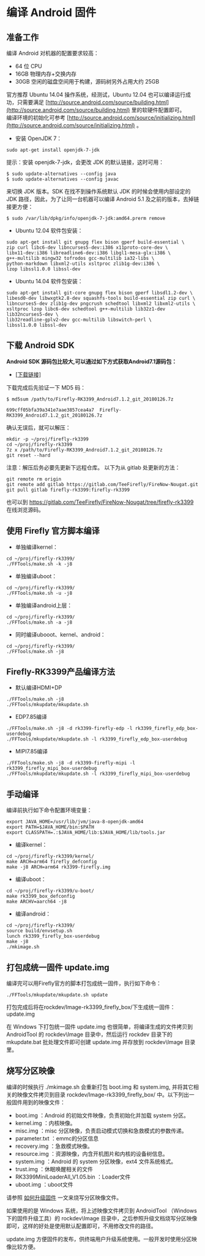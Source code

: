# 编译 Android 固件

## 准备工作

编译 Android 对机器的配置要求较高：  

* 64 位 CPU
* 16GB 物理内存+交换内存
* 30GB 空闲的磁盘空间用于构建，源码树另外占用大约 25GB

官方推荐 Ubuntu 14.04 操作系统，经测试，Ubuntu 12.04 也可以编译运行成功，只需要满足 [http://source.android.com/source/building.html](http://source.android.com/source/building.html) 里的软硬件配置即可。  
编译环境的初始化可参考 [http://source.android.com/source/initializing.html](http://source.android.com/source/initializing.html) 。

* 安装 OpenJDK 7：  

```
sudo apt-get install openjdk-7-jdk  
```    

提示：安装 openjdk-7-jdk，会更改 JDK 的默认链接，这时可用： 

```
$ sudo update-alternatives --config java
$ sudo update-alternatives --config javac
```  

来切换 JDK 版本。SDK 在找不到操作系统默认 JDK 的时候会使用内部设定的 JDK 路径，因此，为了让同一台机器可以编译 Android 5.1 及之前的版本，去掉链接更方便：

```
$ sudo /var/lib/dpkg/info/openjdk-7-jdk:amd64.prerm remove   
```    

* Ubuntu 12.04 软件包安装：

```
sudo apt-get install git gnupg flex bison gperf build-essential \
zip curl libc6-dev libncurses5-dev:i386 x11proto-core-dev \
libx11-dev:i386 libreadline6-dev:i386 libgl1-mesa-glx:i386 \
g++-multilib mingw32 tofrodos gcc-multilib ia32-libs \
python-markdown libxml2-utils xsltproc zlib1g-dev:i386 \
lzop libssl1.0.0 libssl-dev
```  
 
* Ubuntu 14.04 软件包安装：

```
sudo apt-get install git-core gnupg flex bison gperf libsdl1.2-dev \
libesd0-dev libwxgtk2.8-dev squashfs-tools build-essential zip curl \
libncurses5-dev zlib1g-dev pngcrush schedtool libxml2 libxml2-utils \
xsltproc lzop libc6-dev schedtool g++-multilib lib32z1-dev lib32ncurses5-dev \
lib32readline-gplv2-dev gcc-multilib libswitch-perl \
libssl1.0.0 libssl-dev   
```  
  
## 下载 Android SDK  

**Android SDK 源码包比较大,可以通过如下方式获取Android7.1源码包：**
* [[下载链接]](http://www.t-firefly.com/doc/download/page/id/3.html#other_18)

下载完成后先验证一下 MD5 码：
```
$ md5sum /path/to/Firefly-RK3399_Android7.1.2_git_20180126.7z

699cff05bfa39a341e7aae3857cea4a7  Firefly-RK3399_Android7.1.2_git_20180126.7z
```
确认无误后，就可以解压：
```
mkdir -p ~/proj/firefly-rk3399
cd ~/proj/firefly-rk3399
7z x /path/to/Firefly-RK3399_Android7.1.2_git_20180126.7z
git reset --hard
```
注意：解压后务必要先更新下远程仓库。
以下为从 gitlab 处更新的方法：
```
git remote rm origin 
git remote add gitlab https://gitlab.com/TeeFirefly/FireNow-Nougat.git  
git pull gitlab firefly-rk3399:firefly-rk3399
```
也可以到 https://gitlab.com/TeeFirefly/FireNow-Nougat/tree/firefly-rk3399 在线浏览源码。 

## 使用 Firefly 官方脚本编译
*    单独编译kernel：
```
cd ~/proj/firefly-rk3399/
./FFTools/make.sh -k -j8
```

*    单独编译uboot：
```
cd ~/proj/firefly-rk3399/
./FFTools/make.sh -u -j8
```

*    单独编译android上层：
```
cd ~/proj/firefly-rk3399/
./FFTools/make.sh -a -j8
```
*    同时编译ubooot、kernel、android：
```
cd ~/proj/firefly-rk3399/
./FFTools/make.sh -j8
```
## Firefly-RK3399产品编译方法
* 默认编译HDMI+DP
```
./FFTools/make.sh -j8
./FFTools/mkupdate/mkupdate.sh
```

* EDP7.85编译
```
./FFTools/make.sh -j8 -d rk3399-firefly-edp -l rk3399_firefly_edp_box-userdebug
./FFTools/mkupdate/mkupdate.sh -l rk3399_firefly_edp_box-userdebug
```

* MIPI7.85编译
```
./FFTools/make.sh -j8 -d rk3399-firefly-mipi -l rk3399_firefly_mipi_box-userdebug
./FFTools/mkupdate/mkupdate.sh -l rk3399_firefly_mipi_box-userdebug
```
## 手动编译
编译前执行如下命令配置环境变量：
```
export JAVA_HOME=/usr/lib/jvm/java-8-openjdk-amd64 
export PATH=$JAVA_HOME/bin:$PATH 
export CLASSPATH=.:$JAVA_HOME/lib:$JAVA_HOME/lib/tools.jar
```

*    编译kernel：
```
cd ~/proj/firefly-rk3399/kernel/
make ARCH=arm64 firefly_defconfig
make -j8 ARCH=arm64 rk3399-firefly.img
```

*    编译uboot：
```
cd ~/proj/firefly-rk3399/u-boot/
make rk3399_box_defconfig
make ARCHV=aarch64 -j8
```

* 编译android：
```
cd ~/proj/firefly-rk3399/
source build/envsetup.sh
lunch rk3399_firefly_box-userdebug
make -j8
./mkimage.sh
```
## 打包成统一固件 update.img

编译完可以用Firefly官方的脚本打包成统一固件，执行如下命令：
```
./FFTools/mkupdate/mkupdate.sh update
```
打包完成后将在rockdev/Image-rk3399_firefly_box/下生成统一固件：update.img

在 Windows 下打包统一固件 update.img 也很简单，将编译生成的文件拷贝到 AndroidTool 的 rockdev\Image 目录中，然后运行 rockdev 目录下的 mkupdate.bat 批处理文件即可创建 update.img 并存放到 rockdev\Image 目录里。
## 烧写分区映像

编译的时候执行 ./mkimage.sh 会重新打包 boot.img 和 system.img, 并将其它相关的映像文件拷贝到目录 rockdev/Image-rk3399_firefly_box/ 中。以下列出一般固件用到的映像文件：

*    boot.img ：Android 的初始文件映像，负责初始化并加载 system 分区。
*    kernel.img ：内核映像。
*    misc.img ：misc 分区映像，负责启动模式切换和急救模式的参数传递。
*    parameter.txt ：emmc的分区信息
*    recovery.img ：急救模式映像。
*    resource.img ：资源映像，内含开机图片和内核的设备树信息。
*    system.img ：Android 的 system 分区映像，ext4 文件系统格式。
*    trust.img ：休眠唤醒相关的文件
*    RK3399MiniLoaderAll_V1.05.bin ：Loader文件
*    uboot.img ：uboot文件

请参照 [如何升级固件](upgrade_firmware.html) 一文来烧写分区映像文件。

如果使用的是 Windows 系统，将上述映像文件拷贝到 AndroidTool （Windows 下的固件升级工具）的 rockdev\Image 目录中，之后参照升级文档烧写分区映像即可，这样的好处是使用默认配置即可，不用修改文件的路径。

update.img 方便固件的发布，供终端用户升级系统使用。一般开发时使用分区映像比较方便。
